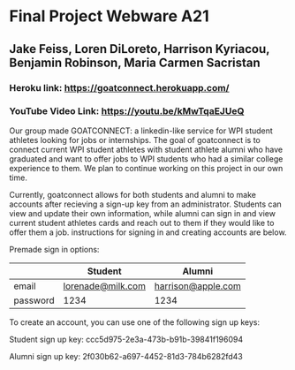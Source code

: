 # Final Project Webware A21

## Jake Feiss, Loren DiLoreto, Harrison Kyriacou, Benjamin Robinson, Maria Carmen Sacristan

### Heroku link: https://goatconnect.herokuapp.com/
### YouTube Video Link: https://youtu.be/kMwTqaEJUeQ

Our group made GOATCONNECT: a linkedin-like service for WPI student athletes looking for jobs or internships. The goal of goatconnect is to connect current WPI student athletes with student athlete alumni who have graduated and want to offer jobs to WPI students who had a similar college experience to them. We plan to continue working on this project in our own time.

Currently, goatconnect allows for both students and alumni to make accounts after recieving a sign-up key from an administrator. Students can view and update their own information, while alumni can sign in and view current student athletes cards and reach out to them if they would like to offer them a job. instructions for signing in and creating accounts are below.

Premade sign in options:

|             | Student     | Alumni |
| ----------- | ----------- | ------ |
| email      | lorenade@milk.com  | harrison@apple.com |
| password | 1234 | 1234 |

To create an account, you can use one of the following sign up keys:

Student sign up key: ccc5d975-2e3a-473b-b91b-39841f196094

Alumni sign up key: 2f030b62-a697-4452-81d3-784b6282fd43
